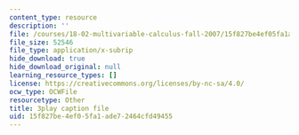 ```yaml
---
content_type: resource
description: ''
file: /courses/18-02-multivariable-calculus-fall-2007/15f827be4ef05fa1ade72464cfd49455_wu8kXZSAp20.vtt
file_size: 52546
file_type: application/x-subrip
hide_download: true
hide_download_original: null
learning_resource_types: []
license: https://creativecommons.org/licenses/by-nc-sa/4.0/
ocw_type: OCWFile
resourcetype: Other
title: 3play caption file
uid: 15f827be-4ef0-5fa1-ade7-2464cfd49455
---
```

